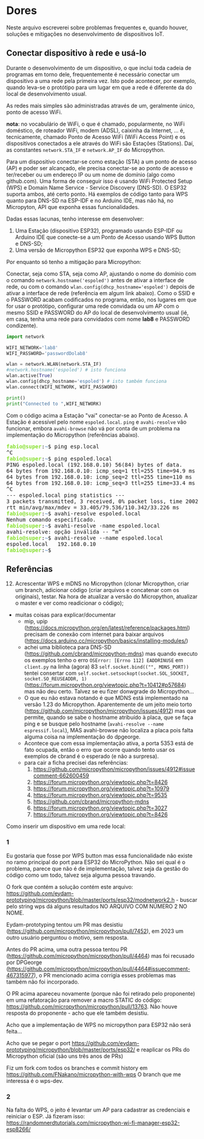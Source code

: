 # Dores

Neste arquivo escreverei sobre problemas frequentes e, quando houver, soluções e mitigações no desenvolvimento de dispositivos IoT.

## Conectar dispositivo à rede e usá-lo

Durante o desenvolvimento de um dispositivo, o que inclui toda cadeia de programas em torno dele, frequentemente é necessário conectar um dispositivo a uma rede pela primeira vez. Isto pode acontecer, por exemplo, quando leva-se o protótipo para um lugar em que a rede é diferente da do local de desenvolvimento usual.

As redes mais simples são administradas através de um, geralmente único, ponto de acesso WiFi.

**nota**: no vocabulário de WiFi, o que é chamado, popularmente, no WiFi doméstico, de roteador WiFi, modem (ADSL), caixinha da Internet, ... é, tecnicamente, chamado Ponto de Acesso WiFi (WiFi Access Point) e os dispositivos conectados a ele através do WiFi são Estações (Stations). Daí, as constantes `network.STA_IF` e `network.AP_IF` do Micropython.

Para um dispositivo conectar-se como estação (STA) a um ponto de acesso (AP) e poder ser alcançado, ele precisa conectar-se ao ponto de acesso e ter/receber ou um endereço IP ou um nome de domínio (algo como github.com). Uma forma de conseguir isso é usando WiFi Protected Setup (WPS) e Domain Name Service - Service Discovery (DNS-SD). O ESP32 suporta ambos, até certo ponto. Há exemplos de código tanto para WPS quanto para DNS-SD na ESP-IDF e no Arduino IDE, mas não há, no Micropyton, API que exponha essas funcionalidades.

Dadas essas lacunas, tenho interesse em desenvolver:
  
1. Uma Estação (dispositivo ESP32), programado usando ESP-IDF ou Arduino IDE que conecte-se a um Ponto de Acesso usando WPS Button e DNS-SD;
2. Uma versão de Micropython ESP32 que exponha WPS e DNS-SD;

Por enquanto só tenho a mitigação para Micropython:
  
Conectar, seja como STA, seja como AP, ajustando o nome do domínio com o comando `network.hostname('espoled')` antes de ativar a interface de rede, ou com o comando `wlan.config(dhcp_hostname='espoled')` depois de ativar a interface de rede (referência em algum link abaixo). Como o SSID e o PASSWORD acabam codificados no programa, então, nos lugares em que for usar o protótipo, configurar uma rede convidada ou um AP com o mesmo SSID e PASSWORD do AP do local de desenvolvimento usual (ié, em casa, tenha uma rede para convidados com nome **lab8** e PASSWORD condizente).

```python
import network

WIFI_NETWORK='lab8'
WIFI_PASSWORD='passwordDolab8'

wlan = network.WLAN(network.STA_IF)
#network.hostname('espoled') # isto funciona
wlan.active(True)
wlan.config(dhcp_hostname='espoled') # isto também funciona
wlan.connect(WIFI_NETWORK, WIFI_PASSWORD)

print()
print("Connected to ",WIFI_NETWORK)
```

Com o código acima a Estação "vai" conectar-se ao Ponto de Acesso. A Estação é acessível pelo nome `espoled.local`. `ping` e `avahi-resolve` vão funcionar, embora `avahi-browse` não vá por conta de um problema na implementação do Micropython (referências abaixo).

<pre><font color="#8AE234"><b>fabio@super</b></font>:<font color="#729FCF"><b>~</b></font>$ ping esp.local
^C
<font color="#8AE234"><b>fabio@super</b></font>:<font color="#729FCF"><b>~</b></font>$ ping espoled.local
PING espoled.local (192.168.0.10) 56(84) bytes of data.
64 bytes from 192.168.0.10: icmp_seq=1 ttl=255 time=94.9 ms
64 bytes from 192.168.0.10: icmp_seq=2 ttl=255 time=110 ms
64 bytes from 192.168.0.10: icmp_seq=3 ttl=255 time=33.4 ms
^C
--- espoled.local ping statistics ---
3 packets transmitted, 3 received, 0% packet loss, time 2002ms
rtt min/avg/max/mdev = 33.405/79.536/110.342/33.226 ms
<font color="#8AE234"><b>fabio@super</b></font>:<font color="#729FCF"><b>~</b></font>$ avahi-resolve espoled.local
Nenhum comando especificado.
<font color="#8AE234"><b>fabio@super</b></font>:<font color="#729FCF"><b>~</b></font>$ avahi-resolve -name espoled.local
avahi-resolve: opção inválida -- “m”
<font color="#8AE234"><b>fabio@super</b></font>:<font color="#729FCF"><b>~</b></font>$ avahi-resolve --name espoled.local
espoled.local	192.168.0.10
<font color="#8AE234"><b>fabio@super</b></font>:<font color="#729FCF"><b>~</b></font>$ 
</pre>
 

## Referências

12. Acrescentar WPS e mDNS no Micropython (clonar Micropython, criar um branch, adicionar código (criar arquivos e concatenar com os originais), testar. Na hora de atualizar a versão do Micropython, atualizar o master e ver como readicionar o código);
   - muitas coisas para explicar/documentar
     - mip, upip (https://docs.micropython.org/en/latest/reference/packages.html) precisam de conexão com internet para baixar arquivos (https://docs.arduino.cc/micropython/basics/installing-modules/)
     - achei uma biblioteca para DNS-SD (https://github.com/cbrand/micropython-mdns) mas quando executo os exemplos tenho o erro `OSError: [Errno 112] EADDRINUSE` em `client.py` na linha (agora) 83 `self.socket.bind(("", MDNS_PORT))` tentei consertar com `self.socket.setsockopt(socket.SOL_SOCKET, socket.SO_REUSEADDR, 1)` (https://forum.micropython.org/viewtopic.php?t=10412#p57684) mas não deu certo. Talvez se eu fizer donwgrade do Micropython...
     - O que eu não estava notando é que MDNS está implementado na versão 1.23 do Micropython. Aparentemente de um jeito meio torto (https://github.com/micropython/micropython/issues/4912) mas que permite, quando se sabe o hostname atribuído à placa, que se faça ping e se busque pelo hostname (`avahi-resolve --name espressif.local`), MAS avahi-browse não localiza a placa pois falta alguma coisa na implementação do dpgeorge.
     - Acontece que com essa implementação ativa, a porta 5353 está de fato ocupada, então o erro que ocorre quando tento usar os exemplos de cbrand é o esperado (e não a surpresa).
     - para cair a ficha precisei das referências:
        1. https://github.com/micropython/micropython/issues/4912#issuecomment-662600459
        2. https://forum.micropython.org/viewtopic.php?t=8426
        3. https://forum.micropython.org/viewtopic.php?t=10979
        4. https://forum.micropython.org/viewtopic.php?t=9535
        5. https://github.com/cbrand/micropython-mdns
        6. https://forum.micropython.org/viewtopic.php?t=3027
        7. https://forum.micropython.org/viewtopic.php?t=8426



Como inserir um dispositivo em uma rede local:

### 1

Eu gostaria que fosse por WPS button mas essa funcionalidade não existe no ramo principal do port para ESP32 do MicroPython. Não sei qual é o problema, parece que não é de implementação, talvez seja da gestão do código como um todo, talvez seja alguma pessoa travando.

O fork que contém a solução contém este arquivo: https://github.com/eydam-prototyping/micropython/blob/master/ports/esp32/modnetwork2.h - buscar pelo string wps dá alguns resultados NO ARQUIVO COM NÚMERO 2 NO NOME.

Eydam-prototyping tentou um PR mas desistiu (https://github.com/micropython/micropython/pull/7452), em 2023 um outro usuário perguntou o motivo, sem resposta.

Antes do PR acima, uma outra pessoa tentou PR (https://github.com/micropython/micropython/pull/4464) mas foi recusado por DPGeorge (https://github.com/micropython/micropython/pull/4464#issuecomment-467315977), o PR mencionado acima corrigia esses problemas mas também não foi incorporado. 

O PR acima apareceu novamente (porque não foi retirado pelo proponente) em uma refatoração para remover a macro STATIC do código: https://github.com/micropython/micropython/pull/13763. Não houve resposta do proponente - acho que ele também desistiu.

Acho que a implementação de WPS no micropython para ESP32 não será feita...

Acho que se pegar o port https://github.com/eydam-prototyping/micropython/blob/master/ports/esp32/ e reaplicar os PRs do Micropython oficial (são uns três anos de PRs)

Fiz um fork com todos os branches e commit history em https://github.com/FNakano/micropython-with-wps O branch que me interessa é o wps-dev.

### 2

Na falta do WPS, o jeito é levantar um AP para cadastrar as credenciais e reiniciar o ESP. Já fizeram isso: https://randomnerdtutorials.com/micropython-wi-fi-manager-esp32-esp8266/
